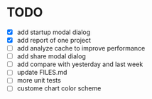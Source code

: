 # TODO

- [x] add startup modal dialog
- [x] add report of one project
- [ ] add analyze cache to improve performance
- [ ] add share modal dialog
- [ ] add compare with yesterday and last week
- [ ] update FILES.md
- [ ] more unit tests
- [ ] custome chart color scheme